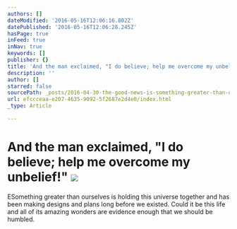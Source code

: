 ```yaml
---
authors: []
dateModified: '2016-05-16T12:06:16.802Z'
datePublished: '2016-05-16T12:06:28.245Z'
hasPage: true
inFeed: true
inNav: true
keywords: []
publisher: {}
title: 'And the man exclaimed, "I do believe; help me overcome my unbelief!" '
description: ''
author: []
starred: false
sourcePath: _posts/2016-04-30-the-good-news-is-something-greater-than-ourselves-is-holdin.md
url: efccceaa-e207-4635-9092-5f2687e2d4e0/index.html
_type: Article

---
```

# And the man exclaimed, "I do believe; help me overcome my unbelief!" ![](https://the-grid-user-content.s3-us-west-2.amazonaws.com/f431ed7f-7ec3-4bc7-9d21-32ccb64fb188.jpg)

ESomething greater than ourselves is holding this universe together and has been making designs and plans long before we existed. Could it be this life and all of its amazing wonders are evidence enough that we should be humbled.
